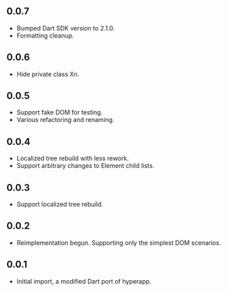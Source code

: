 ## 0.0.7
- Bumped Dart SDK version to 2.1.0.
- Formatting cleanup.

## 0.0.6

- Hide private class Xn.

## 0.0.5

- Support fake DOM for testing.
- Various refactoring and renaming.

## 0.0.4

- Localized tree rebuild with less rework.
- Support arbitrary changes to Element child lists.

## 0.0.3

- Support localized tree rebuild.

## 0.0.2

- Reimplementation begun. Supporting only the simplest DOM scenarios.

## 0.0.1

- Initial import, a modified Dart port of hyperapp.
